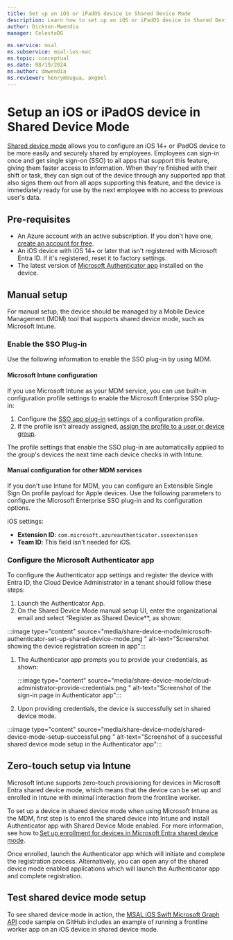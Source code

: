 ```yaml
---
title: Set up an iOS or iPadOS device in Shared Device Mode 
description: Learn how to set up an iOS or iPadOS device in Shared Device Mode 
author: Dickson-Mwendia
manager: CelesteDG

ms.service: msal
ms.subservice: msal-ios-mac
ms.topic: conceptual
ms.date: 08/19/2024
ms.author: dmwendia
ms.reviewer: henrymbugua, akgoel
---
```


# Setup an iOS or iPadOS device in Shared Device Mode 

[Shared device mode](/entra/identity-platform/msal-shared-devices) allows you to configure an iOS 14+ or iPadOS device to be more easily and securely shared by employees. Employees can sign-in once and get single sign-on (SSO) to all apps that support this feature, giving them faster access to information. When they're finished with their shift or task, they can sign out of the device through any supported app that also signs them out from all apps supporting this feature, and the device is immediately ready for use by the next employee with no access to previous user's data.  

## Pre-requisites

- An Azure account with an active subscription. If you don't have one, [create an account for free](https://azure.microsoft.com/free/).
- An iOS device with iOS 14+ or later that isn't registered with Microsoft Entra ID. If it's registered, reset it to factory settings.
- The latest version of [Microsoft Authenticator app](https://play.google.com/store/apps/details/Microsoft_Authenticator?id=com.azure.authenticator&hl=en_NZ) installed on the device.
 
## Manual setup

For manual setup, the device should be managed by a Mobile Device Management (MDM) tool that supports shared device mode, such as Microsoft Intune.   

### Enable the SSO Plug-in  

Use the following information to enable the SSO plug-in by using MDM.

#### Microsoft Intune configuration

If you use Microsoft Intune as your MDM service, you can use built-in configuration profile settings to enable the Microsoft Enterprise SSO plug-in:

1. Configure the [SSO app plug-in](/mem/intune/configuration/use-enterprise-sso-plug-in-ios-ipados-with-intune) settings of a configuration profile. 
1. If the profile isn't already assigned, [assign the profile to a user or device group](/mem/intune/configuration/device-profile-assign).

The profile settings that enable the SSO plug-in are automatically applied to the group's devices the next time each device checks in with Intune.

#### Manual configuration for other MDM services

If you don't use Intune for MDM, you can configure an Extensible Single Sign On profile payload for Apple devices. Use the following parameters to configure the Microsoft Enterprise SSO plug-in and its configuration options.

iOS settings:

- **Extension ID**: `com.microsoft.azureauthenticator.ssoextension`
- **Team ID**: This field isn't needed for iOS.

### Configure the Microsoft Authenticator app

To configure the Authenticator app settings and register the device with Entra ID, the Cloud Device Administrator in a tenant should follow these steps:

1. Launch the Authenticator App. 
1. On the Shared Device Mode manual setup UI, enter the organizational email and select “Register as Shared Device**, as shown:

:::image type="content" source="media/share-device-mode/microsoft-authenticator-set-up-shared-device-mode.png " alt-text="Screenshot showing the device registration screen in app":::

1. The Authenticator app prompts you to provide your credentials, as shown:

     :::image type="content" source="media/share-device-mode/cloud-administrator-provide-credentials.png " alt-text="Screenshot of the sign-in page in Authenticator app":::

1. Upon providing credentials, the device is successfully set in shared device mode.

  :::image type="content" source="media/share-device-mode/shared-device-mode-setup-successful.png " alt-text="Screenshot of a successful shared device mode setup in the Authenticator app":::

## Zero-touch setup via Intune 

Microsoft Intune supports zero-touch provisioning for devices in Microsoft Entra shared device mode, which means that the device can be set up and enrolled in Intune with minimal interaction from the frontline worker.  

To set up a device in shared device mode when using Microsoft Intune as the MDM, first step is to enroll the shared device into Intune and install Authenticator app with Shared Device Mode enabled. For more information, see how to [Set up enrollment for devices in Microsoft Entra shared device mode](/mem/intune/enrollment/automated-device-enrollment-shared-device-mode).  

Once enrolled, launch the Authenticator app which will initiate and complete the registration process. Alternatively, you can open any of the shared device mode enabled applications which will launch the Authenticator app and complete registration.  

## Test shared device mode setup 

To see shared device mode in action, the [MSAL iOS Swift Microsoft Graph API](https://github.com/Azure-Samples/ms-identity-mobile-apple-swift-objc) code sample on GitHub includes an example of running a frontline worker app on an iOS device in shared device mode.